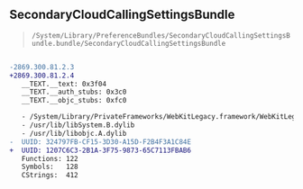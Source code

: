 ## SecondaryCloudCallingSettingsBundle

> `/System/Library/PreferenceBundles/SecondaryCloudCallingSettingsBundle.bundle/SecondaryCloudCallingSettingsBundle`

```diff

-2869.300.81.2.3
+2869.300.81.2.4
   __TEXT.__text: 0x3f04
   __TEXT.__auth_stubs: 0x3c0
   __TEXT.__objc_stubs: 0xfc0

   - /System/Library/PrivateFrameworks/WebKitLegacy.framework/WebKitLegacy
   - /usr/lib/libSystem.B.dylib
   - /usr/lib/libobjc.A.dylib
-  UUID: 324797FB-CF15-3D30-A15D-F2B4F3A1C84E
+  UUID: 1207C6C3-2B1A-3F75-9873-65C7113FBAB6
   Functions: 122
   Symbols:   128
   CStrings:  412

```
